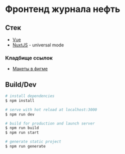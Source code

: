# Фронтенд журнала нефть

## Стек

- [Vue](https://vuejs.org/v2/api/)
- [NuxtJS](https://nuxtjs.org) - universal mode

### Кладбище ссылок

- [Макеты в фигме](<https://www.figma.com/file/E0wOxzU2ACCxVs4UsKnF8U/NEFT_DEsign-(for-share)?node-id=476%3A17&viewport=3345%2C-6790%2C1.0131107568740845>)

## Build/Dev

```bash
# install dependencies
$ npm install

# serve with hot reload at localhost:3000
$ npm run dev

# build for production and launch server
$ npm run build
$ npm run start

# generate static project
$ npm run generate
```
